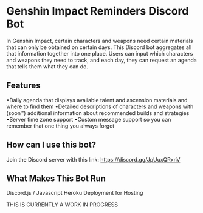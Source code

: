 # Genshin Impact Reminders Discord Bot

In Genshin Impact, certain characters and weapons need certain materials that can only be obtained on certain days. This Discord bot aggregates all that information together into one place.
Users can input which characters and weapons they need to track, and each day, they can request an agenda that tells them what they can do.

## Features
•Daily agenda that displays available talent and ascension materials and where to find them
•Detailed descriptions of characters and weapons with (soon™) additional information about recommended builds and strategies
•Server time zone support
•Custom message support so you can remember that one thing you always forget

## How can I use this bot?
Join the Discord server with this link: https://discord.gg/JpUuxQRxnV

## What Makes This Bot Run
Discord.js / Javascript
Heroku Deployment for Hosting

THIS IS CURRENTLY A WORK IN PROGRESS

